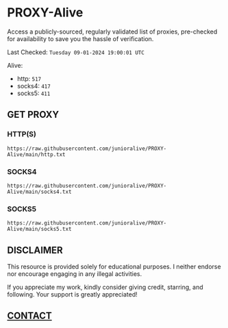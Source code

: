 # PROXY-Alive

Access a publicly-sourced, regularly validated list of proxies, pre-checked for availability to save you the hassle of verification.

Last Checked: `Tuesday 09-01-2024 19:00:01 UTC`

Alive:
- http: `517`
- socks4: `417`
- socks5: `411`

## GET PROXY

### HTTP(S)

```https://raw.githubusercontent.com/junioralive/PROXY-Alive/main/http.txt```

### SOCKS4

```https://raw.githubusercontent.com/junioralive/PROXY-Alive/main/socks4.txt```

### SOCKS5

```https://raw.githubusercontent.com/junioralive/PROXY-Alive/main/socks5.txt```

## DISCLAIMER

This resource is provided solely for educational purposes. I neither endorse nor encourage engaging in any illegal activities.

If you appreciate my work, kindly consider giving credit, starring, and following. Your support is greatly appreciated! 

## [CONTACT](https://t.me/TheJuniorAlive)
